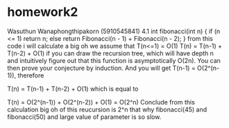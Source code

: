 # homework2
Wasuthun Wanaphongthipakorn (5910545841)
4.1
int fibonacci(int n)
{
    if (n <= 1)
        return n;
    else
        return Fibonacci(n - 1) + Fibonacci(n - 2);
}
from this code i will calculate a big oh
we assume that
T(n<=1) = O(1)
T(n) = T(n-1) + T(n-2) + O(1)
if you can draw the recursion tree, which will have depth n and intuitively figure out that this function is asymptotically O(2n). You can then prove your conjecture by induction.
And you will get 
T(n-1) = O(2^(n-1)), therefore

T(n) = T(n-1) + T(n-2) + O(1) which is equal to

T(n) = O(2^(n-1)) + O(2^(n-2)) + O(1) = O(2^n)
Conclude from this calculation big oh of this reucursion is 2^n
that why fibonacci(45) and fibonacci(50) and large value of parameter is so slow.
